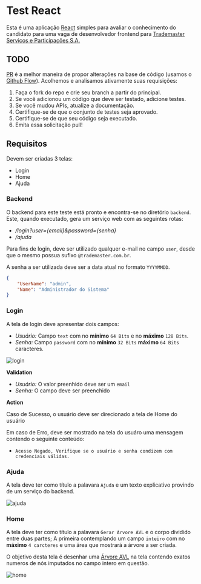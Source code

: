 # Test React

Esta é uma aplicação [React](https://reactjs.org/) simples para avaliar o conhecimento do candidato para uma vaga de desenvolvedor frontend para [Trademaster Servicos e Participações S.A.](https://www.trademaster.com.br/) 

## TODO
[PR](https://docs.github.com/pt/free-pro-team@latest/github/collaborating-with-issues-and-pull-requests/about-pull-requests) é a melhor maneira de propor alterações na base de código (usamos o [Github Flow](https://guides.github.com/introduction/flow/index.html)). Acolhemos e analisamos ativamente suas requisições:

1. Faça o fork do repo e crie seu branch a partir do principal.
2. Se você adicionou um código que deve ser testado, adicione testes.
3. Se você mudou APIs, atualize a documentação.
4. Certifique-se de que o conjunto de testes seja aprovado.
5. Certifique-se de que seu código seja executado.
6. Emita essa solicitação pull!

## Requisitos

Devem ser criadas 3 telas:
- Login
- Home
- Ajuda

### Backend

O backend para este teste está pronto e encontra-se no diretório `backend`. Este, quando executado, gera um serviço web com as seguintes rotas:
 - _/login?user={email}&password={senha}_
 - _/ajuda_ 

Para fins de login, deve ser utilizado qualquer e-mail no campo `user`, desde que o mesmo possua sufixo `@trademaster.com.br`.

A senha a ser utilizada deve ser a data atual no formato `YYYYMMDD`.

```json
{
    "UserName": "admin",
    "Name": "Administrador do Sistema"
}
```

### Login

A tela de login deve apresentar dois campos:
- _Usuário:_ Campo `text` com no __mínimo__ `64 Bits` e no __máximo__ `128 Bits`.  
- _Senha:_ Campo `password` com no __mínimo__ `32 Bits` __máximo__ `64 Bits` caracteres.

![login](https://github.com/trademasterbr/test-react/raw/main/wireframe/login.png)


__Validation__
- _Usuário:_  O valor preenhido deve ser um `email`  
- _Senha:_ O campo deve ser preenchido

__Action__

Caso de Sucesso, o usuário deve ser direcionado a tela de Home do usuário

Em caso de Erro, deve ser mostrado na tela do usuáro uma mensagem contendo o seguinte conteúdo:
- `Acesso Negado, Verifique se o usuário e senha condizem com credenciais válidas.`

### Ajuda

A tela deve ter como título a palavara `Ajuda` e um texto explicativo provindo de um serviço do backend.

![ajuda](https://github.com/trademasterbr/test-react/raw/main/wireframe/ajuda.png)

### Home

A tela deve ter como título a palavara `Gerar Arvore AVL` e o corpo dividido entre duas partes; A primeira contemplando um campo `inteiro` com no __máximo__ `4 carcteres` e uma área que mostrará a árvore a ser criada.

O objetivo desta tela é desenhar uma [Árvore AVL](http://dcm.ffclrp.usp.br/~augusto/teaching/aedi/AED-I-Arvores-AVL.pdf) na tela contendo exatos numeros de nós imputados no campo intero em questão.

![home](https://github.com/trademasterbr/test-react/raw/main/wireframe/home.png)
